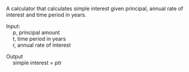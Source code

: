 A calculator that calculates simple interest given principal, annual rate of interest and time period in years.

Input: <br>
&emsp;   p, principal amount <br>
&emsp;   t, time period in years <br>
&emsp;   r, annual rate of interest <br>

Output <br>
&emsp;   simple interest = p*t*r
